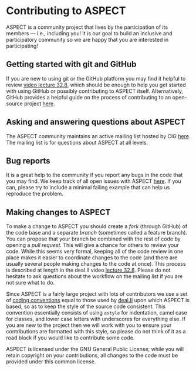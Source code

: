 # Contributing to ASPECT
ASPECT is a community project that lives by the participation of its
members — i.e., including you! It is our goal to build an inclusive
and participatory community so we are happy that you are interested in
participating! 

## Getting started with git and GitHub
If you are new to using git or the GitHub platform you may find it
helpful to review [video lecture
32.8](http://www.math.colostate.edu/~bangerth/videos.676.32.8.html), which
should be enough to help you get started with using GitHub or possibly
contributing to ASPECT itself. Alternatively, GitHub provides a helpful
guide on the process of contributing to an open-source project
[here](https://opensource.guide/how-to-contribute/).

## Asking and answering questions about ASPECT
The ASPECT community maintains an active mailing list hosted by CIG
[here](https://lists.geodynamics.org/cgi-bin/mailman/listinfo/aspect-devel). The
mailing list is for questions about ASPECT at all levels.

## Bug reports
It is a great help to the community if you report any bugs in the
code that you may find. We keep track of all open issues with ASPECT
[here](https://github.com/geodynamics/aspect/issues). If you
can, please try to include a minimal failing example that can help us
reproduce the problem.

## Making changes to ASPECT
To make a change to ASPECT you should create a *fork* (through GitHub)
of the code base and a separate *branch* (sometimes called a feature
branch). You can propose that your branch be combined with the rest of
code by opening a *pull request*. This will give a chance for others
to review your code. While this seems very formal, keeping all of the
code review in one place makes it easier to coordinate changes to the
code (and there are usually several people making changes to the code
at once). This process is described at length in the deal.II video [lecture 32.8](http://www.math.colostate.edu/~bangerth/videos.676.32.8.html). Please do not hesitate to ask questions about the workflow on the mailing list if you are not sure what to do.

Since ASPECT is a fairly large project with lots of contributors we
use a set of [coding
conventions](https://www.dealii.org/developer/doxygen/deal.II/CodingConventions.html)
equal to those used by <a href="http://www.dealii.org">deal.II</a>
upon which ASPECT is based, so as to keep the style of the source code
consistent. This convention essentially consists of using `astyle` for
indentation, camel case for classes, and lower case letters with
underscores for everything else. If you are new to the project then we
will work with you to ensure your contributions are formatted with
this style, so please do not think of it as a road block if you would
like to contribute some code.

ASPECT is licensed under the GNU General Public License; while you
will retain copyright on your contributions, all changes to the code
must be provided under this common license.

